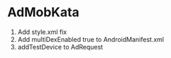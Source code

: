 # AdMobKata
1. Add style.xml fix
2. Add multiDexEnabled true to AndroidManifest.xml
3. addTestDevice to AdRequest
